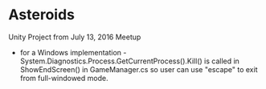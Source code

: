 # Asteroids
Unity Project from July 13, 2016 Meetup

- for a Windows implementation - System.Diagnostics.Process.GetCurrentProcess().Kill() is called in ShowEndScreen() in GameManager.cs so user can use "escape" to exit from full-windowed mode.
